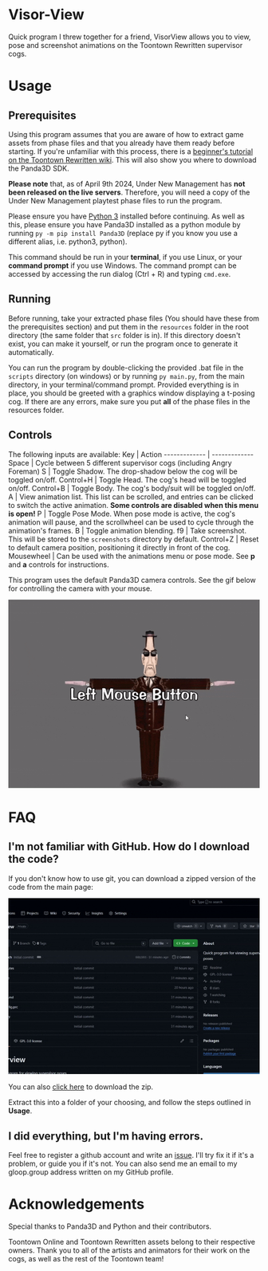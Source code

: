 # Visor-View
Quick program I threw together for a friend, VisorView allows you to view, pose and screenshot animations on the Toontown Rewritten supervisor cogs.

# Usage
## Prerequisites
Using this program assumes that you are aware of how to extract game assets from phase files and that you already have them ready before starting. If you're unfamiliar with this process, there is a [beginner's tutorial on the Toontown Rewritten wiki](https://toontownrewritten.wiki/Phase_files). This will also show you where to download the Panda3D SDK.

**Please note** that, as of April 9th 2024, Under New Management has **not been released on the live servers**. Therefore, you will need a copy of the Under New Management playtest phase files to run the program.

Please ensure you have [Python 3](https://www.python.org/downloads/) installed before continuing. As well as this, please ensure you have Panda3D installed as a python module by running `py -m pip install Panda3D` (replace py if you know you use a different alias, i.e. python3, python). 

This command should be run in your **terminal**, if you use Linux, or your **command prompt** if you use Windows. The command prompt can be accessed by accessing the run dialog (Ctrl + R) and typing `cmd.exe`.

## Running
Before running, take your extracted phase files (You should have these from the prerequisites section) and put them in the `resources` folder in the root directory (the same folder that `src` folder is in). If this directory doesn't exist, you can make it yourself, or run the program once to generate it automatically.

You can run the program by double-clicking the provided .bat file in the `scripts` directory (on windows) or by running `py main.py`, from the main directory, in your terminal/command prompt. Provided everything is in place, you should be greeted with a graphics window displaying a t-posing cog. If there are any errors, make sure you put **all** of the phase files in the resources folder.

## Controls
The following inputs are available:
Key           | Action
------------- | -------------
Space         | Cycle between 5 different supervisor cogs (including Angry Foreman)
S             | Toggle Shadow. The drop-shadow below the cog will be toggled on/off.
Control+H     | Toggle Head. The cog's head will be toggled on/off.
Control+B     | Toggle Body. The cog's body/suit will be toggled on/off.
A             | View animation list. This list can be scrolled, and entries can be clicked to switch the active animation. **Some controls are disabled when this menu is open!**
P             | Toggle Pose Mode. When pose mode is active, the cog's animation will pause, and the scrollwheel can be used to cycle through the animation's frames.
B             | Toggle animation blending.
f9            | Take screenshot. This will be stored to the `screenshots` directory by default.
Control+Z     | Reset to default camera position, positioning it directly in front of the cog.
Mousewheel    | Can be used with the animations menu or pose mode. See **p** and **a** controls for instructions.

This program uses the default Panda3D camera controls. See the gif below for controlling the camera with your mouse.

![An animated gif of a Toontown Rewritten cog. The camera is being manipulated by the mouse movement, both rotationally and positionally.](assets/camera.gif)

# FAQ
## I'm not familiar with GitHub. How do I download the code?
If you don't know how to use git, you can download a zipped version of the code from the main page:

![An animated gif of the main repository page where a cursor comes up from the bottom of the screen, clicks the green 'code' button and moves down to click 'Download ZIP'.](assets/downloading.gif)

You can also [click here](https://github.com/BoggTech/VisorView/archive/refs/heads/main.zip) to download the zip.

Extract this into a folder of your choosing, and follow the steps outlined in **Usage**.

## I did everything, but I'm having errors.

Feel free to register a github account and write an [issue](https://github.com/BoggTech/VisorView/issues/new/choose). I'll try fix it if it's a problem, or guide you if it's not. You can also send me an email to my gloop.group address written on my GitHub profile.

# Acknowledgements

Special thanks to Panda3D and Python and their contributors. 

Toontown Online and Toontown Rewritten assets belong to their respective owners. Thank you to all of the artists and animators for their work on the cogs, as well as the rest of the Toontown team!